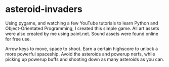 # asteroid-invaders

Using pygame, and watching a few YouTube tutorials to learn Python and Object-Orientated Programming, I created this simple game.
All art assets were also created by me using paint.net.
Sound assets were found online for free use.

Arrow keys to move, space to shoot. Earn a certain highscore to unlock a more powerful spaceship. Avoid the asteroids and powerup nerfs, while picking up powerup buffs and shooting down as many asteroids as you can.
